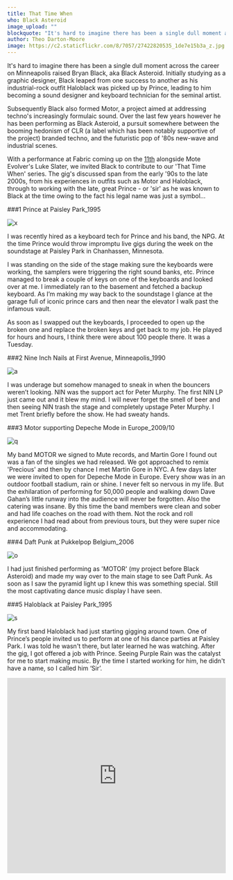 ```yaml
---
title: That Time When
who: Black Asteroid
image_upload: ""
blockquote: "It's hard to imagine there has been a single dull moment across the career on Minneapolis raised Bryan Black, aka Black Asteroid. Initially studying as a graphic designer, Black leaped from one success to another as his industrial-rock outfit Haloblack was picked up by Prince, leading to him becoming a sound designer and keyboard technician for the seminal artist. "
author: Theo Darton-Moore
image: https://c2.staticflickr.com/8/7057/27422820535_1de7e15b3a_z.jpg
---
```

It's hard to imagine there has been a single dull moment across the career on Minneapolis raised Bryan Black, aka Black Asteroid. Initially studying as a graphic designer, Black leaped from one success to another as his industrial-rock outfit Haloblack was picked up by Prince, leading to him becoming a sound designer and keyboard technician for the seminal artist. 

Subsequently Black also formed Motor, a project aimed at addressing techno's increasingly formulaic sound. Over the last few years however he has been performing as Black Asteroid, a pursuit somewhere between the booming hedonism of CLR (a label which has been notably supportive of the project) branded techno, and the futuristic pop of '80s new-wave and industrial scenes.

With a performance at Fabric coming up on the [11th](https://www.fabriclondon.com/club/listing/1276) alongside Mote Evolver's Luke Slater, we invited Black to contribute to our 'That Time When' series. The gig's discussed span from the early '90s to the late 2000s, from his experiences in outfits such as Motor and Haloblack, through to working with the late, great Prince - or 'sir' as he was known to Black at the time owing to the fact his legal name was just a symbol...

###1 Prince at Paisley Park_1995

![x](https://c2.staticflickr.com/8/7310/27378011542_0afd8c9180_z.jpg)

I was recently hired as a keyboard tech for Prince and his band, the NPG. At the time Prince would throw impromptu live gigs during the week on the soundstage at Paisley Park in Chanhassen, Minnesota. 

I was standing on the side of the stage making sure the keyboards were working, the samplers were triggering the right sound banks, etc. Prince managed to break a couple of keys on one of the keyboards and looked over at me. I immediately ran to the basement and fetched a backup keyboard. As I’m making my way back to the soundstage I glance at the garage full of iconic prince cars and then near the elevator I walk past the infamous vault. 

As soon as I swapped out the keyboards, I proceeded to open up the broken one and replace the broken keys and get back to my job.  He played for hours and hours, I think there were about 100 people there. It was a Tuesday. 

###2 Nine Inch Nails at First Avenue, Minneapolis_1990

![a](https://c2.staticflickr.com/8/7502/26867963814_3424db3213_b.jpg)

I was underage but somehow managed to sneak in when the bouncers weren’t looking. NIN was the support act for Peter Murphy. The first NIN LP just came out and it blew my mind. I will never forget the smell of beer and then seeing NIN trash the stage and completely upstage Peter Murphy. I met Trent briefly before the show. He had sweaty hands. 

###3 Motor supporting Depeche Mode in Europe_2009/10

![q](https://c2.staticflickr.com/8/7527/27378010972_bcd7374222_b.jpg)

My band MOTOR we signed to Mute records, and Martin Gore I found out was a fan of the singles we had released. We got approached to remix 'Precious' and then by chance I met Martin Gore in NYC. A few days later we were invited to open for Depeche Mode in Europe. Every show was in an outdoor football stadium, rain or shine. I never felt so nervous in my life. But the exhilaration of performing for 50,000 people and walking down Dave Gahan’s little runway into the audience will never be forgotten. Also the catering was insane.  By this time the band members were clean and sober and had life coaches on the road with them. Not the rock and roll experience I had read about from previous tours, but they were super nice and accommodating.

###4 Daft Punk at Pukkelpop Belgium_2006

![o](https://c2.staticflickr.com/8/7522/27442826456_4ac2f57aed_b.jpg)

I had just finished performing as 'MOTOR' (my project before Black Asteroid) and made my way over to the main stage to see Daft Punk. As soon as I saw the pyramid light up I knew this was something special. Still the most captivating dance music display I have seen. 

###5 Haloblack at Paisley Park_1995


![s](https://c2.staticflickr.com/8/7518/27200451540_e539d4fd70_b.jpg)

My first band Haloblack had just starting gigging around town. One of Prince’s people invited us to perform at one of his dance parties at Paisley Park. I was told he wasn't there, but later learned he was watching. After the gig, I got offered a job with Prince. Seeing Purple Rain was the catalyst for me to start making music.  By the time I started working for him, he didn't have a name, so I called him ‘Sir’.

<iframe width="100%" height="450" scrolling="no" frameborder="no" src="https://w.soundcloud.com/player/?url=https%3A//api.soundcloud.com/playlists/216081095&auto_play=false&hide_related=false&show_comments=true&show_user=true&show_reposts=false&visual=true"></iframe>